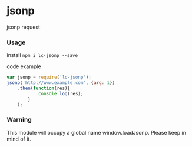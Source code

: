 # jsonp
jsonp request

### Usage

install
```npm i lc-jsonp --save```

code example
```js
var jsonp = require('lc-jsonp');
jsonp('http://www.example.com', {arg: 1})
    .then(function(res){
            console.log(res);
        }
    );
```
### Warning
This module will occupy a global name window.loadJsonp. Please keep in mind of it.